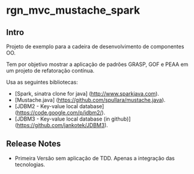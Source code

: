 rgn_mvc_mustache_spark
======================


Intro
-----

Projeto de exemplo para a cadeira de desenvolvimento de componentes OO.

Tem por objetivo mostrar a aplicação de padrões GRASP, GOF e PEAA em um projeto de refatoração contínua.

Usa as seguintes bibliotecas:

* [Spark, sinatra clone for java] (http://www.sparkjava.com).
* [Mustache.java] (https://github.com/spullara/mustache.java).
* [JDBM2 - Key-value local database]  (https://code.google.com/p/jdbm2/).
* [JDBM3 - Key-value local database (in github)]  (https://github.com/jankotek/JDBM3).


Release Notes
-------------

* Primeira Versão sem aplicação de TDD. Apenas a integração das tecnologias.



